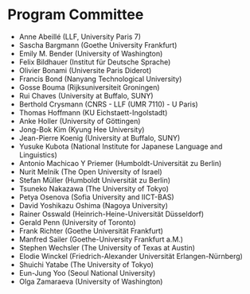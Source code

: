 # Program Committee

- Anne Abeillé (LLF, University Paris 7)
- Sascha Bargmann (Goethe University Frankfurt)
- Emily M. Bender (University of Washington)
- Felix Bildhauer (Institut für Deutsche Sprache)
- Olivier Bonami (Universite Paris Diderot)
- Francis Bond (Nanyang Technological University)
- Gosse Bouma (Rijksuniversiteit Groningen)
- Rui Chaves (University at Buffalo, SUNY)
- Berthold Crysmann (CNRS - LLF (UMR 7110) - U Paris)
- Thomas Hoffmann (KU Eichstaett-Ingolstadt)
- Anke Holler (University of Göttingen)
- Jong-Bok Kim (Kyung Hee University)
- Jean-Pierre Koenig (University at Buffalo, SUNY)
- Yusuke Kubota (National Institute for Japanese Language and Linguistics)
- Antonio Machicao Y Priemer (Humboldt-Universität zu Berlin)
- Nurit Melnik (The Open University of Israel)
- Stefan Müller (Humboldt Universität zu Berlin)
- Tsuneko Nakazawa (The University of Tokyo)
- Petya Osenova (Sofia University and IICT-BAS)
- David Yoshikazu Oshima (Nagoya University)
- Rainer Osswald (Heinrich-Heine-Universität Düsseldorf)
- Gerald Penn (University of Toronto)
- Frank Richter (Goethe Universität Frankfurt)
- Manfred Sailer (Goethe-University Frankfurt a.M.)
- Stephen Wechsler (The University of Texas at Austin)
- Elodie Winckel (Friedrich-Alexander Universität Erlangen-Nürnberg)
- Shuichi Yatabe (The University of Tokyo)
- Eun-Jung Yoo (Seoul National University)
- Olga Zamaraeva (University of Washington)
